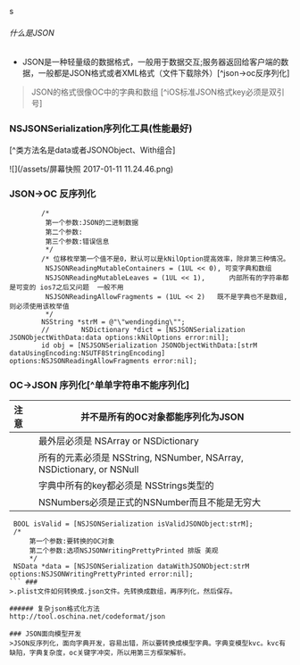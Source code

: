 s
######  什么是JSON
- JSON是一种轻量级的数据格式，一般用于数据交互;服务器返回给客户端的数据，一般都是JSON格式或者XML格式（文件下载除外）[^json->oc反序列化]     

>JSON的格式很像OC中的字典和数组
 [^iOS标准JSON格式key必须是双引号]
 
### NSJSONSerialization序列化工具(性能最好)
[^类方法名是data或者JSONObject、With组合]

![](/assets/屏幕快照 2017-01-11 11.24.46.png)
### JSON->OC 反序列化
```
        /*
         第一个参数:JSON的二进制数据
         第二个参数:
         第三个参数:错误信息
         */
        /* 位移枚举第一个值不是0，默认可以是kNilOption提高效率，除非第三种情况。
         NSJSONReadingMutableContainers = (1UL << 0), 可变字典和数组
         NSJSONReadingMutableLeaves = (1UL << 1),      内部所有的字符串都是可变的 ios7之后又问题  一般不用
         NSJSONReadingAllowFragments = (1UL << 2)   既不是字典也不是数组,则必须使用该枚举值
         */
        NSString *strM = @"\"wendingding\"";
        //        NSDictionary *dict = [NSJSONSerialization JSONObjectWithData:data options:kNilOptions error:nil];
        id obj = [NSJSONSerialization JSONObjectWithData:[strM dataUsingEncoding:NSUTF8StringEncoding] options:NSJSONReadingAllowFragments error:nil];
```

### OC->JSON 序列化[^单单字符串不能序列化]
|注意|并不是所有的OC对象都能序列化为JSON|
|:--|------------------------------|
||最外层必须是 NSArray or NSDictionary|
 ||所有的元素必须是 NSString, NSNumber, NSArray, NSDictionary, or NSNull|
| |字典中所有的key都必须是 NSStrings类型的|
||NSNumbers必须是正式的NSNumber而且不能是无穷大|
```         
 BOOL isValid = [NSJSONSerialization isValidJSONObject:strM];
 /*
     第一个参数:要转换的OC对象
     第二个参数:选项NSJSONWritingPrettyPrinted 排版 美观
     */
 NSData *data = [NSJSONSerialization dataWithJSONObject:strM options:NSJSONWritingPrettyPrinted error:nil];
``` ### 
>.plist文件如何转换成.json文件。先转换成数组，再序列化，然后保存。

###### 复杂json格式化方法
http://tool.oschina.net/codeformat/json 

### JSON面向模型开发
>JSON反序列化，面向字典开发，容易出错，所以要转换成模型字典。字典变模型kvc。kvc有缺陷，字典复杂度，oc关键字冲突，所以用第三方框架解析。
  
